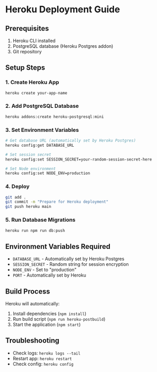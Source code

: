 # Heroku Deployment Guide

## Prerequisites
1. Heroku CLI installed
2. PostgreSQL database (Heroku Postgres addon)
3. Git repository

## Setup Steps

### 1. Create Heroku App
```bash
heroku create your-app-name
```

### 2. Add PostgreSQL Database
```bash
heroku addons:create heroku-postgresql:mini
```

### 3. Set Environment Variables
```bash
# Get database URL (automatically set by Heroku Postgres)
heroku config:get DATABASE_URL

# Set session secret
heroku config:set SESSION_SECRET=your-random-session-secret-here

# Set Node environment
heroku config:set NODE_ENV=production
```

### 4. Deploy
```bash
git add .
git commit -m "Prepare for Heroku deployment"
git push heroku main
```

### 5. Run Database Migrations
```bash
heroku run npm run db:push
```

## Environment Variables Required
- `DATABASE_URL` - Automatically set by Heroku Postgres
- `SESSION_SECRET` - Random string for session encryption
- `NODE_ENV` - Set to "production"
- `PORT` - Automatically set by Heroku

## Build Process
Heroku will automatically:
1. Install dependencies (`npm install`)
2. Run build script (`npm run heroku-postbuild`)
3. Start the application (`npm start`)

## Troubleshooting
- Check logs: `heroku logs --tail`
- Restart app: `heroku restart`
- Check config: `heroku config`
